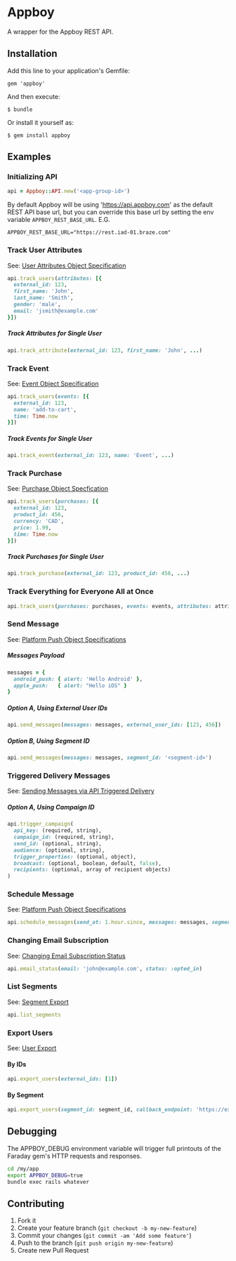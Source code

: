 # Appboy

A wrapper for the Appboy REST API.

## Installation

Add this line to your application's Gemfile:

    gem 'appboy'

And then execute:

    $ bundle

Or install it yourself as:

    $ gem install appboy

## Examples

### Initializing API

```ruby
api = Appboy::API.new('<app-group-id>')
```

By default Appboy will be using 'https://api.appboy.com' as the default REST API base url, but you can override this base url by setting the env variable `APPBOY_REST_BASE_URL`. E.G.

```
APPBOY_REST_BASE_URL="https://rest.iad-01.braze.com"
```

### Track User Attributes

See: [User Attributes Object Specification](https://www.braze.com/documentation/REST_API/#user-attributes-object-specification)

```ruby
api.track_users(attributes: [{
  external_id: 123,
  first_name: 'John',
  last_name: 'Smith',
  gender: 'male',
  email: 'jsmith@example.com'
}])
```

##### Track Attributes for Single User

```ruby
api.track_attribute(external_id: 123, first_name: 'John', ...)
```

### Track Event

See: [Event Object Specification](https://www.braze.com/documentation/REST_API/#event-object-specification)

```ruby
api.track_users(events: [{
  external_id: 123,
  name: 'add-to-cart',
  time: Time.now
}])
```

##### Track Events for Single User

```ruby
api.track_event(external_id: 123, name: 'Event', ...)
```

### Track Purchase

See: [Purchase Object Specfication](https://www.braze.com/documentation/REST_API/#purchase-object-specification)

```ruby
api.track_users(purchases: [{
  external_id: 123,
  product_id: 456,
  currency: 'CAD',
  price: 1.99,
  time: Time.now
}])
```

##### Track Purchases for Single User

```ruby
api.track_purchase(external_id: 123, product_id: 456, ...)
```

### Track Everything for Everyone All at Once

```ruby
api.track_users(purchases: purchases, events: events, attributes: attributes)
```

### Send Message

See: [Platform Push Object Specifications](https://www.braze.com/documentation/REST_API/#messaging)

##### Messages Payload

```ruby
messages = {
  android_push: { alert: 'Hello Android' },
  apple_push:   { alert: "Hello iOS" }
}
```

##### Option A, Using External User IDs

```ruby
api.send_messages(messages: messages, external_user_ids: [123, 456])
```

##### Option B, Using Segment ID

```ruby
api.send_messages(messages: messages, segment_id: '<segment-id>')
```

### Triggered Delivery Messages

See: [Sending Messages via API Triggered Delivery](https://www.braze.com/documentation/REST_API/#sending-messages-via-api-triggered-delivery)

##### Option A, Using Campaign ID
```ruby
api.trigger_campaign(
  api_key: (required, string),
  campaign_id: (required, string),
  send_id: (optional, string),
  audience: (optional, string),
  trigger_properties: (optional, object),
  broadcast: (optional, boolean, default, false),
  recipients: (optional, array of recipient objects)
)
```

### Schedule Message

See: [Platform Push Object Specifications](https://www.braze.com/documentation/REST_API/#schedule-api-triggered-campaigns-and-canvases)

```ruby
api.schedule_messages(send_at: 1.hour.since, messages: messages, segment_id: '<segment-id>')
```

### Changing Email Subscription

See: [Changing Email Subscription Status](https://www.braze.com/documentation/REST_API/#email-sync)

```ruby
api.email_status(email: 'john@example.com', status: :opted_in)
```

### List Segments

See: [Segment Export](https://www.braze.com/documentation/REST_API/#segment-export)

```ruby
api.list_segments
```

### Export Users

See: [User Export](https://www.braze.com/documentation/REST_API/#user-export)

#### By IDs

```ruby
api.export_users(external_ids: [1])
```

#### By Segment

```ruby
api.export_users(segment_id: segment_id, callback_endpoint: 'https://example.com')
```

## Debugging

The APPBOY_DEBUG environment variable will trigger full printouts of the Faraday gem's HTTP requests and responses.

```bash
cd /my/app
export APPBOY_DEBUG=true
bundle exec rails whatever
```

## Contributing

1. Fork it
2. Create your feature branch (`git checkout -b my-new-feature`)
3. Commit your changes (`git commit -am 'Add some feature'`)
4. Push to the branch (`git push origin my-new-feature`)
5. Create new Pull Request
